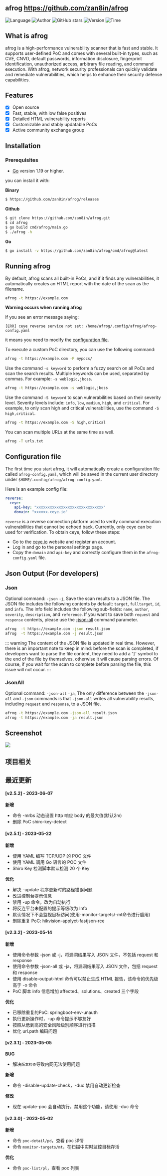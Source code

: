 ## afrog <https://github.com/zan8in/afrog>
<!--auto_detail_badge_begin_0b490ffb61b26b45de3ea5d7dd8a582e-->
![Language](https://img.shields.io/badge/Language-Golang-blue)
![Author](https://img.shields.io/badge/Author-zan8in-orange)
![GitHub stars](https://img.shields.io/github/stars/zan8in/afrog.svg?style=flat&logo=github)
![Version](https://img.shields.io/badge/Version-V2.5.2-red)
![Time](https://img.shields.io/badge/Join-20220615-green)
<!--auto_detail_badge_end_fef74f2d7ea73fcc43ff78e05b1e7451-->

## What is afrog

afrog is a high-performance vulnerability scanner that is fast and stable. It supports user-defined PoC and comes with several built-in types, such as CVE, CNVD, default passwords, information disclosure, fingerprint identification, unauthorized access, arbitrary file reading, and command execution. With afrog, network security professionals can quickly validate and remediate vulnerabilities, which helps to enhance their security defense capabilities.

## Features

* [x] Open source
* [x] Fast, stable, with low false positives
* [x] Detailed HTML vulnerability reports
* [x] Customizable and stably updatable PoCs
* [x] Active community exchange group

## Installation

### Prerequisites

- [Go](https://go.dev/) version 1.19 or higher.

you can install it with:

**Binary**
```sh
$ https://github.com/zan8in/afrog/releases
```

**Github**
```sh
$ git clone https://github.com/zan8in/afrog.git
$ cd afrog
$ go build cmd/afrog/main.go
$ ./afrog -h
```

**Go**
```sh
$ go install -v https://github.com/zan8in/afrog/cmd/afrog@latest
```

## Running afrog

By default, afrog scans all built-in PoCs, and if it finds any vulnerabilities, it automatically creates an HTML report with the date of the scan as the filename.

```sh
afrog -t https://example.com
```

**Warning occurs when running afrog**

If you see an error message saying:
```
[ERR] ceye reverse service not set: /home/afrog/.config/afrog/afrog-config.yaml
```
it means you need to modify the [configuration file](#configuration-file).

To execute a custom PoC directory, you can use the following command:

```sh
afrog -t https://example.com -P mypocs/
```

Use the command `-s keyword` to perform a fuzzy search on all PoCs and scan the search results. Multiple keywords can be used, separated by commas. For example: `-s weblogic,jboss`.

```sh
afrog -t https://example.com -s weblogic,jboss
```

Use the command `-S keyword` to scan vulnerabilities based on their severity level. Severity levels include: `info`, `low`, `medium`, `high`, and `critical`. For example, to only scan high and critical vulnerabilities, use the command `-S high,critical`.

```sh
afrog -t https://example.com -S high,critical
```

You can scan multiple URLs at the same time as well.

```sh
afrog -T urls.txt
```

## Configuration file

The first time you start afrog, it will automatically create a configuration file called `afrog-config.yaml`, which will be saved in the current user directory under `$HOME/.config/afrog/afrog-config.yaml`.

Here is an example config file:

```yaml
reverse:
  ceye:
    api-key: "xxxxxxxxxxxxxxxxxxxxxxxxxxxxxx"
    domain: "xxxxxx.ceye.io"
```

`reverse` is a reverse connection platform used to verify command execution vulnerabilities that cannot be echoed back. Currently, only ceye can be used for verification. To obtain ceye, follow these steps:

- Go to the [ceye.io](http://ceye.io/) website and register an account.
- Log in and go to the personal settings page.
- Copy the `domain` and `api-key` and correctly configure them in the `afrog-config.yaml` file.


## Json Output (For developers)

### Json
Optional command: `-json` `-j`, Save the scan results to a JSON file. The JSON file includes the following contents by default: `target`, `fulltarget`, `id`, and `info`. The info field includes the following sub-fields: `name`, `author`, `severity`, `description`, and `reference`. If you want to save both `request` and `response` contents, please use the [-json-all](#jsonall) command parameter.

```sh
afrog  -t https://example.com -json result.json
afrog  -t https://example.com -j result.json
```

::: warning
The content of the JSON file is updated in real time. However, there is an important note to keep in mind: before the scan is completed, if developers want to parse the file content, they need to add a '`]`' symbol to the end of the file by themselves, otherwise it will cause parsing errors. Of course, if you wait for the scan to complete before parsing the file, this issue will not occur.
:::


### JsonAll

Optional command: `-json-all` `-ja`, The only difference between the `-json-all` and `-json` commands is that `-json-all` writes all vulnerability results, including `request` and `response`, to a JSON file.

```sh
afrog -t https://example.com -json-all result.json
afrog -t https://example.com -ja result.json
```


## Screenshot

![](https://github.com/zan8in/afrog/blob/main/images/1.png)

<!--auto_detail_active_begin_e1c6fb434b6f0baf6912c7a1934f772b-->
## 项目相关


## 最近更新

#### [v2.5.2] - 2023-06-07

**新增**  
- 命令 -mrbs 动态设置 http 响应 body 的最大值(默认2m)  
- 删除 PoC shiro-key-detect

#### [v2.5.1] - 2023-05-22

**新增**  
- 使用 YAML 编写 TCP/UDP 的 POC 文件  
- 使用 YAML 调用 Go 语言的 POC 文件  
- Shiro Key 检测脚本默认检测 20 个 Key  

**优化**  
- 解决 -update 程序更新时的路径错误问题  
- 改进控制台提示信息  
- 禁用 -up 命令，改为自动执行  
- 将反连平台未配置的提示等级改为 Info  
- 默认情况下不会监视目标访问(使用-monitor-targets/-mt命令进行启用)  
- 删除重复 PoC: hikvision-applyct-fastjson-rce

#### [v2.3.2] - 2023-05-14

**新增**  
- 使用命令参数 -json 或 -j，将漏洞结果写入 JSON 文件，不包括 request 和 response  
- 使用命令参数 -json-all 或 -ja，将漏洞结果写入 JSON 文件，包括 request 和 response  
- 使用 disable-output-html 命令可以禁止生成 HTML 报告，该命令的优先级高于 -o 命令  
- PoC 脚本 info 信息增加 affected、solutions、created 三个字段  

**优化**  
- 已移除重复的PoC: springboot-env-unauth  
- 执行更新操作时，-up 命令提示不够友好  
- 按照从低到高的安全风险级别顺序进行扫描  
- 优化 url.path 编码问题

#### [v2.3.1] - 2023-05-05

**BUG**  
- 解决`版本检查`导致内网无法使用问题  

**新增**  
- 命令 -disable-update-check，-duc 禁用自动更新检查  

**修改**  
- 现在 update-poc 会自动执行，禁用这个功能，请使用 -duc 命令

#### [v2.3.0] - 2023-05-02

**新增**  
- 命令 `poc-detail/pd`，查看 poc 详情  
- 命令 `monitor-targets/mt`，在扫描中实时监控目标存活  

**优化**  
- 命令 `poc-list/pl`，查看 poc 列表

<!--auto_detail_active_end_f9cf7911015e9913b7e691a7a5878527-->
